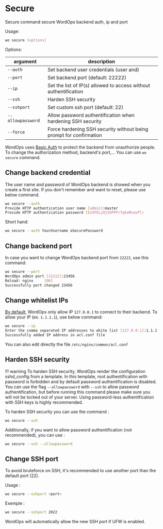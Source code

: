# Secure

Secure command secure WordOps backend auth, ip and port

<asciinema-player src="/images/wosecure.cast" autoplay loop cols="125" rows="30"></asciinema-player>

Usage:

```bash
wo secure [options]
```

Options:

| argument          | description                                                        |
| ----------------- | ------------------------------------------------------------------ |
| `--auth`          | Set backend user credentials (user and)                            |
| `--port`          | Set backend port (default: 22222)                                  |
| `--ip`            | Set the list of IP(s) allowed to access without authentification   |
| `--ssh`           | Harden SSH security                                                |
| `--sshport`       | Set custom ssh port (default: 22)                                  |
| `--allowpassword` | Allow password authentification when hardening SSH security        |
| `--force`         | Force hardening SSH security without being prompt for confirmation |

WordOps uses [Basic Auth](https://docs.nginx.com/nginx/admin-guide/security-controls/configuring-http-basic-authentication/) to protect the backend from unauthorize people. To change the authorization method, backend's port,... You can use `wo secure` command.

## Change backend credential

The user name and password of WordOps backend is showed when you create a first site. If you don't remember and want to reset, please use below command.

```bash
wo secure --auth
Provide HTTP authentication user name [admin]:master
Provide HTTP authentication password [5zVFELjHjShPPFr7qkoMzavP]:
```

Short hand:

```bash
wo secure --auth YourUsername aSecurePassword
```

## Change backend port

In case you want to change WordOps backend port from `22222`, use this command:

```bash
wo secure --port
WordOps admin port [22222]:23456
Reload: nginx     [OK]
Successfully port changed 23456
```

## Change whitelist IPs

[By default](https://github.com/WordOps/WordOps/blob/master/wo/cli/templates/acl.mustache), WordOps only allow IP `127.0.0.1` to connect to their backend. To allow your IP (ex. `1.1.1.1`), use below command:

```bash
wo secure --ip
Enter the comma separated IP addresses to white list [127.0.0.1]:1.1.1.1
Successfully added IP address in acl.conf file
```

You can also edit directly the file `/etc/nginx/common/acl.conf`

## Harden SSH security

!!! warning
    To harden SSH security, WordOps render the configuration sshd_config from a template. In this template, root authentification with password is forbidden and by default password authentification is disabled. You can use the flag `--allowpassword` with `--ssh` to allow password authentification, but before running this command please make sure you will not be locked out of your server. Using password-less authentification with SSH keys is highly recommended.

To harden SSH security you can use the command :

```bash
wo secure --ssh
```

Additionally, if you want to allow password authentification (not recommended), you can use :

```bash
wo secure --ssh --allowpassword
```

## Change SSH port

To avoid bruteforce on SSH, it's recommended to use another port than the default port (22).

Usage :

```bash
wo secure --sshport <port>
```

Exemple :

```bash
wo secure --sshport 2022
```

WordOps will automatically allow the new SSH port if UFW is enabled.
